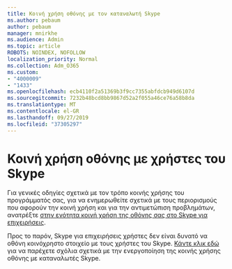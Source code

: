 ```yaml
---
title: Κοινή χρήση οθόνης με τον καταναλωτή Skype
ms.author: pebaum
author: pebaum
manager: mnirkhe
ms.audience: Admin
ms.topic: article
ROBOTS: NOINDEX, NOFOLLOW
localization_priority: Normal
ms.collection: Adm_O365
ms.custom:
- "4000009"
- "1433"
ms.openlocfilehash: ecb4110f2a51369b3f9cc7355abfdcb949d6107d
ms.sourcegitcommit: 7232b48bcd8bb9867d52a2f055a46ce76a58b8da
ms.translationtype: MT
ms.contentlocale: el-GR
ms.lasthandoff: 09/27/2019
ms.locfileid: "37305297"
---
```

# <a name="screen-sharing-with-skype-consumer-users"></a>Κοινή χρήση οθόνης με χρήστες του Skype

Για γενικές οδηγίες σχετικά με τον τρόπο κοινής χρήσης του προγράμματός σας, για να ενημερωθείτε σχετικά με τους περιορισμούς που αφορούν την κοινή χρήση και για την αντιμετώπιση προβλημάτων, ανατρέξτε [στην ενότητα κοινή χρήση της οθόνης σας στο Skype για επιχειρήσεις](https://support.office.com/article/Share-your-screen-in-Skype-for-Business-2d436dc9-d092-4ef1-83f1-dd9f7a7cd3fc).  

Προς το παρόν, Skype για επιχειρήσεις χρήστες δεν είναι δυνατό να οθόνη κοινόχρηστο στοιχείο με τους χρήστες του Skype. [Κάντε κλικ εδώ](https://www.skypefeedback.com/forums/299913-generally-available/suggestions/12335259-enable-screen-sharing-to-consumer-skype-users) για να παρέχετε σχόλια σχετικά με την ενεργοποίηση της κοινής χρήσης οθόνης με καταναλωτές Skype. 